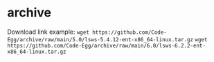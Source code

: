 # archive

Download link example: 
`wget https://github.com/Code-Egg/archive/raw/main/5.0/lsws-5.4.12-ent-x86_64-linux.tar.gz`
`wget https://github.com/Code-Egg/archive/raw/main/6.0/lsws-6.2.2-ent-x86_64-linux.tar.gz`